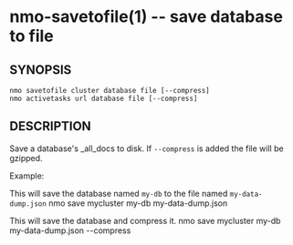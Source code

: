 nmo-savetofile(1) -- save database to file
===========================================

## SYNOPSIS

    nmo savetofile cluster database file [--compress]
    nmo activetasks url database file [--compress]


## DESCRIPTION

Save a database's _all_docs to disk. If `--compress` is added the file will be gzipped.

Example:

This will save the database named `my-db` to the file named `my-data-dump.json`
    nmo save mycluster my-db my-data-dump.json

This will save the database and compress it.
    nmo save mycluster my-db my-data-dump.json --compress
